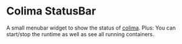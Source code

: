# Colima StatusBar

A small menubar widget to show the status of [colima](https://github.com/abiosoft/colima).
Plus: You can start/stop the runtime as well as see all running containers.
